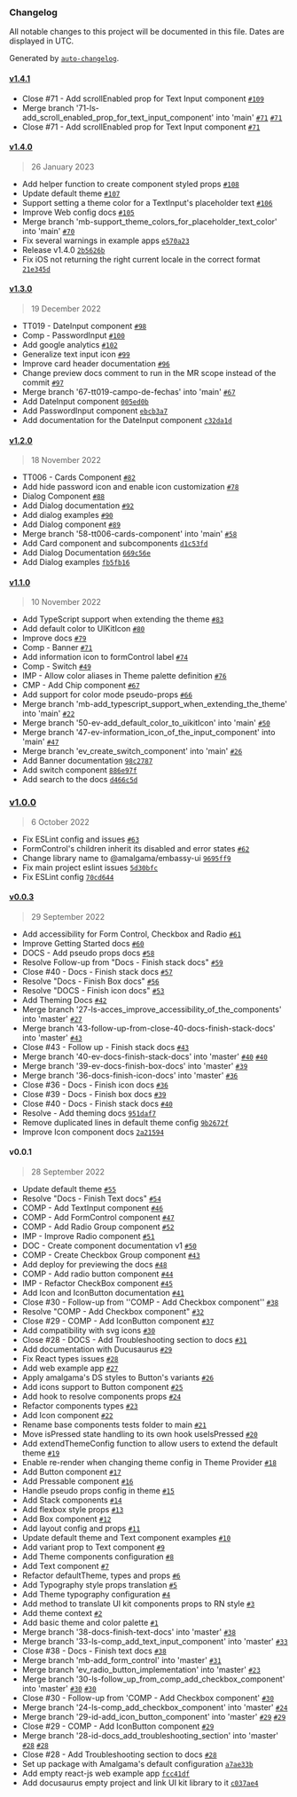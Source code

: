 ### Changelog

All notable changes to this project will be documented in this file. Dates are displayed in UTC.

Generated by [`auto-changelog`](https://github.com/CookPete/auto-changelog).

#### [v1.4.1](https://git.amalgama.co/amalgama/packages/compare/v1.4.0...v1.4.1)

- Close #71 - Add scrollEnabled prop for Text Input component [`#109`](https://git.amalgama.co/amalgama/packages/pull/109)
- Merge branch '71-ls-add_scroll_enabled_prop_for_text_input_component' into 'main' [`#71`](https://git.amalgama.co/amalgama/packages/issues/71) [`#71`](https://git.amalgama.co/amalgama/packages/issues/71)
- Close #71 - Add scrollEnabled prop for Text Input component [`#71`](https://git.amalgama.co/amalgama/packages/issues/71)

#### [v1.4.0](https://git.amalgama.co/amalgama/packages/compare/v1.3.0...v1.4.0)

> 26 January 2023

- Add helper function to create component styled props [`#108`](https://git.amalgama.co/amalgama/packages/pull/108)
- Update default theme [`#107`](https://git.amalgama.co/amalgama/packages/pull/107)
- Support setting a theme color for a TextInput's placeholder text [`#106`](https://git.amalgama.co/amalgama/packages/pull/106)
- Improve Web config docs [`#105`](https://git.amalgama.co/amalgama/packages/pull/105)
- Merge branch 'mb-support_theme_colors_for_placeholder_text_color' into 'main' [`#70`](https://git.amalgama.co/amalgama/packages/issues/70)
- Fix several warnings in example apps [`e570a23`](https://git.amalgama.co/amalgama/packages/commit/e570a23baf41dc1c2b7709c3b9305a5780107b92)
- Release v1.4.0 [`2b5626b`](https://git.amalgama.co/amalgama/packages/commit/2b5626ba31549b9b050d89493ebc46649f8d1d03)
- Fix iOS not returning the right current locale in the correct format [`21e345d`](https://git.amalgama.co/amalgama/packages/commit/21e345dfe5e4e00894718641dc8cca532721085e)

#### [v1.3.0](https://git.amalgama.co/amalgama/packages/compare/v1.2.0...v1.3.0)

> 19 December 2022

- TT019 - DateInput component [`#98`](https://git.amalgama.co/amalgama/packages/pull/98)
- Comp -  PasswordInput [`#100`](https://git.amalgama.co/amalgama/packages/pull/100)
- Add google analytics [`#102`](https://git.amalgama.co/amalgama/packages/pull/102)
- Generalize text input icon [`#99`](https://git.amalgama.co/amalgama/packages/pull/99)
- Improve card header documentation [`#96`](https://git.amalgama.co/amalgama/packages/pull/96)
- Change preview docs comment to run in the MR scope instead of the commit [`#97`](https://git.amalgama.co/amalgama/packages/pull/97)
- Merge branch '67-tt019-campo-de-fechas' into 'main' [`#67`](https://git.amalgama.co/amalgama/packages/issues/67)
- Add DateInput component [`005ed0b`](https://git.amalgama.co/amalgama/packages/commit/005ed0b81998ae44d04626c12e17d1aaa18cee0b)
- Add PasswordInput component [`ebcb3a7`](https://git.amalgama.co/amalgama/packages/commit/ebcb3a712a8252352b8808718d82d2518636f3f6)
- Add documentation for the DateInput component [`c32da1d`](https://git.amalgama.co/amalgama/packages/commit/c32da1d9d047bc25e0c20cbf553738a2a75676ae)

#### [v1.2.0](https://git.amalgama.co/amalgama/packages/compare/v1.1.0...v1.2.0)

> 18 November 2022

- TT006 - Cards Component [`#82`](https://git.amalgama.co/amalgama/packages/pull/82)
- Add hide password icon and enable icon customization [`#78`](https://git.amalgama.co/amalgama/packages/pull/78)
- Dialog Component [`#88`](https://git.amalgama.co/amalgama/packages/pull/88)
- Add Dialog documentation [`#92`](https://git.amalgama.co/amalgama/packages/pull/92)
- Add dialog examples [`#90`](https://git.amalgama.co/amalgama/packages/pull/90)
- Add Dialog component [`#89`](https://git.amalgama.co/amalgama/packages/pull/89)
- Merge branch '58-tt006-cards-component' into 'main' [`#58`](https://git.amalgama.co/amalgama/packages/issues/58)
- Add Card component and subcomponents [`d1c53fd`](https://git.amalgama.co/amalgama/packages/commit/d1c53fd7496a6aec243ac84e2bf8dc7ec629eaac)
- Add Dialog Documentation [`669c56e`](https://git.amalgama.co/amalgama/packages/commit/669c56e6b7d3f327b5012709109993a54c421e33)
- Add Dialog examples [`fb5fb16`](https://git.amalgama.co/amalgama/packages/commit/fb5fb16f1097da0a383e5be244b78d4e75ca61b9)

#### [v1.1.0](https://git.amalgama.co/amalgama/packages/compare/v1.0.0...v1.1.0)

> 10 November 2022

- Add TypeScript support when extending the theme [`#83`](https://git.amalgama.co/amalgama/packages/pull/83)
- Add default color to UIKitIcon [`#80`](https://git.amalgama.co/amalgama/packages/pull/80)
- Improve docs [`#79`](https://git.amalgama.co/amalgama/packages/pull/79)
- Comp - Banner [`#71`](https://git.amalgama.co/amalgama/packages/pull/71)
- Add information icon to formControl label [`#74`](https://git.amalgama.co/amalgama/packages/pull/74)
- Comp - Switch [`#49`](https://git.amalgama.co/amalgama/packages/pull/49)
- IMP - Allow color aliases in Theme palette definition [`#76`](https://git.amalgama.co/amalgama/packages/pull/76)
- CMP - Add Chip component [`#67`](https://git.amalgama.co/amalgama/packages/pull/67)
- Add support for color mode pseudo-props [`#66`](https://git.amalgama.co/amalgama/packages/pull/66)
- Merge branch 'mb-add_typescript_support_when_extending_the_theme' into 'main' [`#22`](https://git.amalgama.co/amalgama/packages/issues/22)
- Merge branch '50-ev-add_default_color_to_uikitIcon' into 'main' [`#50`](https://git.amalgama.co/amalgama/packages/issues/50)
- Merge branch '47-ev-information_icon_of_the_input_component' into 'main' [`#47`](https://git.amalgama.co/amalgama/packages/issues/47)
- Merge branch 'ev_create_switch_component' into 'main' [`#26`](https://git.amalgama.co/amalgama/packages/issues/26)
- Add Banner documentation [`98c2787`](https://git.amalgama.co/amalgama/packages/commit/98c27875a13590c675e15d55900c499efb63061a)
- Add switch component [`886e97f`](https://git.amalgama.co/amalgama/packages/commit/886e97f46855593ce91769dc2702799ffa39ed7d)
- Add search to the docs [`d466c5d`](https://git.amalgama.co/amalgama/packages/commit/d466c5d199f44339abefc0c6b955337fa067b662)

### [v1.0.0](https://git.amalgama.co/amalgama/packages/compare/v0.0.3...v1.0.0)

> 6 October 2022

- Fix ESLint config and issues [`#63`](https://git.amalgama.co/amalgama/packages/pull/63)
- FormControl's children inherit its disabled and error states [`#62`](https://git.amalgama.co/amalgama/packages/pull/62)
- Change library name to @amalgama/embassy-ui [`9695ff9`](https://git.amalgama.co/amalgama/packages/commit/9695ff9386c4a9f7d6b0bef2c68ce663fa7ef64e)
- Fix main project eslint issues [`5d30bfc`](https://git.amalgama.co/amalgama/packages/commit/5d30bfce2f0a2d0ef1a10a4bfd0774eb981b1304)
- Fix ESLint config [`70cd644`](https://git.amalgama.co/amalgama/packages/commit/70cd644802f44fb3ee9a54964d3c4035035f2b35)

#### [v0.0.3](https://git.amalgama.co/amalgama/packages/compare/v0.0.1...v0.0.3)

> 29 September 2022

- Add accessibility for Form Control, Checkbox and Radio [`#61`](https://git.amalgama.co/amalgama/packages/pull/61)
- Improve Getting Started docs [`#60`](https://git.amalgama.co/amalgama/packages/pull/60)
- DOCS - Add pseudo props docs [`#58`](https://git.amalgama.co/amalgama/packages/pull/58)
- Resolve Follow-up from "Docs - Finish stack docs" [`#59`](https://git.amalgama.co/amalgama/packages/pull/59)
- Close #40 - Docs - Finish stack docs [`#57`](https://git.amalgama.co/amalgama/packages/pull/57)
- Resolve "Docs - Finish Box docs" [`#56`](https://git.amalgama.co/amalgama/packages/pull/56)
- Resolve "DOCS - Finish icon docs" [`#53`](https://git.amalgama.co/amalgama/packages/pull/53)
- Add Theming Docs [`#42`](https://git.amalgama.co/amalgama/packages/pull/42)
- Merge branch '27-ls-acces_improve_accessibility_of_the_components' into 'master' [`#27`](https://git.amalgama.co/amalgama/packages/issues/27)
- Merge branch '43-follow-up-from-close-40-docs-finish-stack-docs' into 'master' [`#43`](https://git.amalgama.co/amalgama/packages/issues/43)
- Close #43 - Follow up - Finish stack docs [`#43`](https://git.amalgama.co/amalgama/packages/issues/43)
- Merge branch '40-ev-docs-finish-stack-docs' into 'master' [`#40`](https://git.amalgama.co/amalgama/packages/issues/40) [`#40`](https://git.amalgama.co/amalgama/packages/issues/40)
- Merge branch '39-ev-docs-finish-box-docs' into 'master' [`#39`](https://git.amalgama.co/amalgama/packages/issues/39)
- Merge branch '36-docs-finish-icon-docs' into 'master' [`#36`](https://git.amalgama.co/amalgama/packages/issues/36)
- Close #36 - Docs - Finish icon docs [`#36`](https://git.amalgama.co/amalgama/packages/issues/36)
- Close #39 - Docs - Finish box docs [`#39`](https://git.amalgama.co/amalgama/packages/issues/39)
- Close #40 - Docs - Finish stack docs [`#40`](https://git.amalgama.co/amalgama/packages/issues/40)
- Resolve - Add theming docs [`951daf7`](https://git.amalgama.co/amalgama/packages/commit/951daf732f236b656af0b09567f58d704fced44e)
- Remove duplicated lines in default theme config [`9b2672f`](https://git.amalgama.co/amalgama/packages/commit/9b2672f67330a701100f60b7f46e1339e74b4976)
- Improve Icon component docs [`2a21594`](https://git.amalgama.co/amalgama/packages/commit/2a215944f29558800a917eac2f3bbf29ce7b3ca7)

#### v0.0.1

> 28 September 2022

- Update default theme [`#55`](https://git.amalgama.co/amalgama/packages/pull/55)
- Resolve "Docs - Finish Text docs" [`#54`](https://git.amalgama.co/amalgama/packages/pull/54)
- COMP - Add TextInput component [`#46`](https://git.amalgama.co/amalgama/packages/pull/46)
- COMP - Add FormControl component [`#47`](https://git.amalgama.co/amalgama/packages/pull/47)
- COMP - Add Radio Group component [`#52`](https://git.amalgama.co/amalgama/packages/pull/52)
- IMP - Improve Radio component [`#51`](https://git.amalgama.co/amalgama/packages/pull/51)
- DOC - Create component documentation v1 [`#50`](https://git.amalgama.co/amalgama/packages/pull/50)
- COMP - Create Checkbox Group component [`#43`](https://git.amalgama.co/amalgama/packages/pull/43)
- Add deploy for previewing the docs [`#48`](https://git.amalgama.co/amalgama/packages/pull/48)
- COMP - Add radio button component [`#44`](https://git.amalgama.co/amalgama/packages/pull/44)
- IMP - Refactor CheckBox component [`#45`](https://git.amalgama.co/amalgama/packages/pull/45)
- Add Icon and IconButton documentation [`#41`](https://git.amalgama.co/amalgama/packages/pull/41)
- Close #30 - Follow-up from ''COMP - Add Checkbox component'' [`#38`](https://git.amalgama.co/amalgama/packages/pull/38)
- Resolve "COMP - Add Checkbox component" [`#32`](https://git.amalgama.co/amalgama/packages/pull/32)
- Close #29 - COMP - Add IconButton component [`#37`](https://git.amalgama.co/amalgama/packages/pull/37)
- Add compatibility with svg icons [`#30`](https://git.amalgama.co/amalgama/packages/pull/30)
- Close #28 - DOCS - Add Troubleshooting section to docs [`#31`](https://git.amalgama.co/amalgama/packages/pull/31)
- Add documentation with Ducusaurus [`#29`](https://git.amalgama.co/amalgama/packages/pull/29)
- Fix React types issues [`#28`](https://git.amalgama.co/amalgama/packages/pull/28)
- Add web example app [`#27`](https://git.amalgama.co/amalgama/packages/pull/27)
- Apply amalgama's DS styles to Button's variants [`#26`](https://git.amalgama.co/amalgama/packages/pull/26)
- Add icons support to Button component [`#25`](https://git.amalgama.co/amalgama/packages/pull/25)
- Add hook to resolve components props [`#24`](https://git.amalgama.co/amalgama/packages/pull/24)
- Refactor components types [`#23`](https://git.amalgama.co/amalgama/packages/pull/23)
- Add Icon component [`#22`](https://git.amalgama.co/amalgama/packages/pull/22)
- Rename base components tests folder to main [`#21`](https://git.amalgama.co/amalgama/packages/pull/21)
- Move isPressed state handling to its own hook useIsPressed [`#20`](https://git.amalgama.co/amalgama/packages/pull/20)
- Add extendThemeConfig function to allow users to extend the default theme [`#19`](https://git.amalgama.co/amalgama/packages/pull/19)
- Enable re-render when changing theme config in Theme Provider [`#18`](https://git.amalgama.co/amalgama/packages/pull/18)
- Add Button component [`#17`](https://git.amalgama.co/amalgama/packages/pull/17)
- Add Pressable component [`#16`](https://git.amalgama.co/amalgama/packages/pull/16)
- Handle pseudo props config in theme [`#15`](https://git.amalgama.co/amalgama/packages/pull/15)
- Add Stack components [`#14`](https://git.amalgama.co/amalgama/packages/pull/14)
- Add flexbox style props [`#13`](https://git.amalgama.co/amalgama/packages/pull/13)
- Add Box component [`#12`](https://git.amalgama.co/amalgama/packages/pull/12)
- Add layout config and props [`#11`](https://git.amalgama.co/amalgama/packages/pull/11)
- Update default theme and Text component examples [`#10`](https://git.amalgama.co/amalgama/packages/pull/10)
- Add variant prop to Text component [`#9`](https://git.amalgama.co/amalgama/packages/pull/9)
- Add Theme components configuration [`#8`](https://git.amalgama.co/amalgama/packages/pull/8)
- Add Text component [`#7`](https://git.amalgama.co/amalgama/packages/pull/7)
- Refactor defaultTheme, types and props [`#6`](https://git.amalgama.co/amalgama/packages/pull/6)
- Add Typography style props translation [`#5`](https://git.amalgama.co/amalgama/packages/pull/5)
- Add Theme typography configuration [`#4`](https://git.amalgama.co/amalgama/packages/pull/4)
- Add method to translate UI kit components props to RN style [`#3`](https://git.amalgama.co/amalgama/packages/pull/3)
- Add theme context [`#2`](https://git.amalgama.co/amalgama/packages/pull/2)
- Add basic theme and color palette [`#1`](https://git.amalgama.co/amalgama/packages/pull/1)
- Merge branch '38-docs-finish-text-docs' into 'master' [`#38`](https://git.amalgama.co/amalgama/packages/issues/38)
- Merge branch '33-ls-comp_add_text_input_component' into 'master' [`#33`](https://git.amalgama.co/amalgama/packages/issues/33)
- Close #38 - Docs - Finish text docs [`#38`](https://git.amalgama.co/amalgama/packages/issues/38)
- Merge branch 'mb-add_form_control' into 'master' [`#31`](https://git.amalgama.co/amalgama/packages/issues/31)
- Merge branch 'ev_radio_button_implementation' into 'master' [`#23`](https://git.amalgama.co/amalgama/packages/issues/23)
- Merge branch '30-ls-follow_up_from_comp_add_checkbox_component' into 'master' [`#30`](https://git.amalgama.co/amalgama/packages/issues/30) [`#30`](https://git.amalgama.co/amalgama/packages/issues/30)
- Close #30 - Follow-up from 'COMP - Add Checkbox component' [`#30`](https://git.amalgama.co/amalgama/packages/issues/30)
- Merge branch '24-ls-comp_add_checkbox_component' into 'master' [`#24`](https://git.amalgama.co/amalgama/packages/issues/24)
- Merge branch '29-id-add_icon_button_component' into 'master' [`#29`](https://git.amalgama.co/amalgama/packages/issues/29) [`#29`](https://git.amalgama.co/amalgama/packages/issues/29)
- Close #29 - COMP - Add IconButton component [`#29`](https://git.amalgama.co/amalgama/packages/issues/29)
- Merge branch '28-id-docs_add_troubleshooting_section' into 'master' [`#28`](https://git.amalgama.co/amalgama/packages/issues/28) [`#28`](https://git.amalgama.co/amalgama/packages/issues/28)
- Close #28 - Add Troubleshooting section to docs [`#28`](https://git.amalgama.co/amalgama/packages/issues/28)
- Set up package with Amalgama's default configuration [`a7ae33b`](https://git.amalgama.co/amalgama/packages/commit/a7ae33baa6ca29da8be7e007c628fa45312a77d5)
- Add empty react-js web example app [`fcc41df`](https://git.amalgama.co/amalgama/packages/commit/fcc41df9db41e2716fc89d5079252921cafdd07c)
- Add docusaurus empty project and link UI kit library to it [`c037ae4`](https://git.amalgama.co/amalgama/packages/commit/c037ae4647ceb30d6daa36c0017f61f0bbac6c07)
